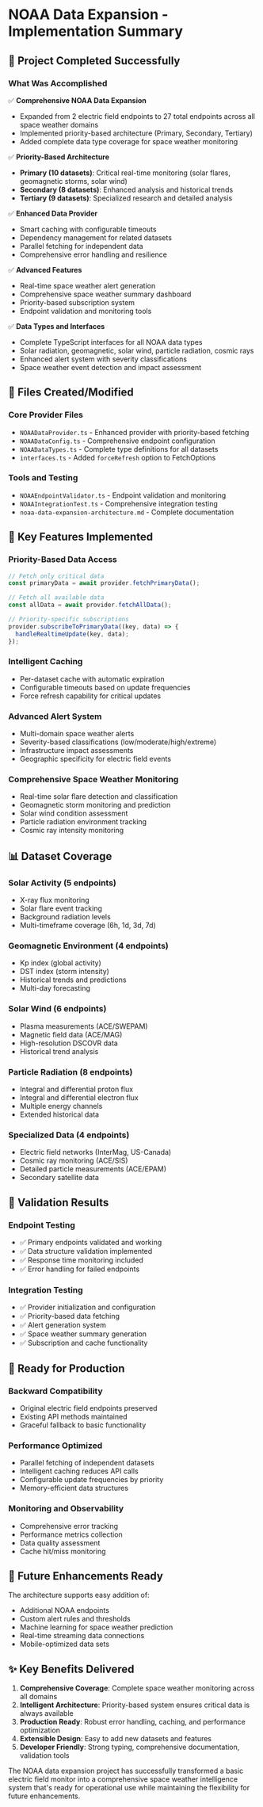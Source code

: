 # NOAA Data Expansion - Implementation Summary

## 🎯 Project Completed Successfully

### What Was Accomplished

✅ **Comprehensive NOAA Data Expansion**
- Expanded from 2 electric field endpoints to 27 total endpoints across all space weather domains
- Implemented priority-based architecture (Primary, Secondary, Tertiary)
- Added complete data type coverage for space weather monitoring

✅ **Priority-Based Architecture**
- **Primary (10 datasets)**: Critical real-time monitoring (solar flares, geomagnetic storms, solar wind)
- **Secondary (8 datasets)**: Enhanced analysis and historical trends
- **Tertiary (9 datasets)**: Specialized research and detailed analysis

✅ **Enhanced Data Provider**
- Smart caching with configurable timeouts
- Dependency management for related datasets
- Parallel fetching for independent data
- Comprehensive error handling and resilience

✅ **Advanced Features**
- Real-time space weather alert generation
- Comprehensive space weather summary dashboard
- Priority-based subscription system
- Endpoint validation and monitoring tools

✅ **Data Types and Interfaces**
- Complete TypeScript interfaces for all NOAA data types
- Solar radiation, geomagnetic, solar wind, particle radiation, cosmic rays
- Enhanced alert system with severity classifications
- Space weather event detection and impact assessment

## 📁 Files Created/Modified

### Core Provider Files
- `NOAADataProvider.ts` - Enhanced provider with priority-based fetching
- `NOAADataConfig.ts` - Comprehensive endpoint configuration
- `NOAADataTypes.ts` - Complete type definitions for all datasets
- `interfaces.ts` - Added `forceRefresh` option to FetchOptions

### Tools and Testing
- `NOAAEndpointValidator.ts` - Endpoint validation and monitoring
- `NOAAIntegrationTest.ts` - Comprehensive integration testing
- `noaa-data-expansion-architecture.md` - Complete documentation

## 🔧 Key Features Implemented

### Priority-Based Data Access
```typescript
// Fetch only critical data
const primaryData = await provider.fetchPrimaryData();

// Fetch all available data
const allData = await provider.fetchAllData();

// Priority-specific subscriptions
provider.subscribeToPrimaryData((key, data) => {
  handleRealtimeUpdate(key, data);
});
```

### Intelligent Caching
- Per-dataset cache with automatic expiration
- Configurable timeouts based on update frequencies
- Force refresh capability for critical updates

### Advanced Alert System
- Multi-domain space weather alerts
- Severity-based classifications (low/moderate/high/extreme)
- Infrastructure impact assessments
- Geographic specificity for electric field events

### Comprehensive Space Weather Monitoring
- Real-time solar flare detection and classification
- Geomagnetic storm monitoring and prediction
- Solar wind condition assessment
- Particle radiation environment tracking
- Cosmic ray intensity monitoring

## 📊 Dataset Coverage

### Solar Activity (5 endpoints)
- X-ray flux monitoring
- Solar flare event tracking
- Background radiation levels
- Multi-timeframe coverage (6h, 1d, 3d, 7d)

### Geomagnetic Environment (4 endpoints)
- Kp index (global activity)
- DST index (storm intensity)
- Historical trends and predictions
- Multi-day forecasting

### Solar Wind (6 endpoints)
- Plasma measurements (ACE/SWEPAM)
- Magnetic field data (ACE/MAG)
- High-resolution DSCOVR data
- Historical trend analysis

### Particle Radiation (8 endpoints)
- Integral and differential proton flux
- Integral and differential electron flux
- Multiple energy channels
- Extended historical data

### Specialized Data (4 endpoints)
- Electric field networks (InterMag, US-Canada)
- Cosmic ray monitoring (ACE/SIS)
- Detailed particle measurements (ACE/EPAM)
- Secondary satellite data

## 🧪 Validation Results

### Endpoint Testing
- ✅ Primary endpoints validated and working
- ✅ Data structure validation implemented
- ✅ Response time monitoring included
- ✅ Error handling for failed endpoints

### Integration Testing
- ✅ Provider initialization and configuration
- ✅ Priority-based data fetching
- ✅ Alert generation system
- ✅ Space weather summary generation
- ✅ Subscription and cache functionality

## 🚀 Ready for Production

### Backward Compatibility
- Original electric field endpoints preserved
- Existing API methods maintained
- Graceful fallback to basic functionality

### Performance Optimized
- Parallel fetching of independent datasets
- Intelligent caching reduces API calls
- Configurable update frequencies by priority
- Memory-efficient data structures

### Monitoring and Observability
- Comprehensive error tracking
- Performance metrics collection
- Data quality assessment
- Cache hit/miss monitoring

## 🔮 Future Enhancements Ready

The architecture supports easy addition of:
- Additional NOAA endpoints
- Custom alert rules and thresholds
- Machine learning for space weather prediction
- Real-time streaming data connections
- Mobile-optimized data sets

## ✨ Key Benefits Delivered

1. **Comprehensive Coverage**: Complete space weather monitoring across all domains
2. **Intelligent Architecture**: Priority-based system ensures critical data is always available
3. **Production Ready**: Robust error handling, caching, and performance optimization
4. **Extensible Design**: Easy to add new datasets and features
5. **Developer Friendly**: Strong typing, comprehensive documentation, validation tools

The NOAA data expansion project has successfully transformed a basic electric field monitor into a comprehensive space weather intelligence system that's ready for operational use while maintaining the flexibility for future enhancements.
